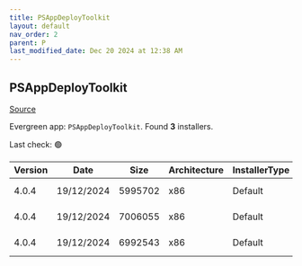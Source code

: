 ```yaml
---
title: PSAppDeployToolkit
layout: default
nav_order: 2
parent: P
last_modified_date: Dec 20 2024 at 12:38 AM
---
```


## PSAppDeployToolkit

[Source](https://psappdeploytoolkit.com/)

Evergreen app: `PSAppDeployToolkit`. Found **3** installers.

Last check: 🟢

| Version | Date       | Size    | Architecture | InstallerType | Type | URI                                                                                                                                                                                                                                        |
| ------- | ---------- | ------- | ------------ | ------------- | ---- | ------------------------------------------------------------------------------------------------------------------------------------------------------------------------------------------------------------------------------------------ |
| 4.0.4   | 19/12/2024 | 5995702 | x86          | Default       | zip  | [https://github.com/PSAppDeployToolkit/PSAppDeployToolkit/releases/download/4.0.4/PSAppDeployToolkit.zip](https://github.com/PSAppDeployToolkit/PSAppDeployToolkit/releases/download/4.0.4/PSAppDeployToolkit.zip)                         |
| 4.0.4   | 19/12/2024 | 7006055 | x86          | Default       | zip  | [https://github.com/PSAppDeployToolkit/PSAppDeployToolkit/releases/download/4.0.4/PSAppDeployToolkit_Template_v3.zip](https://github.com/PSAppDeployToolkit/PSAppDeployToolkit/releases/download/4.0.4/PSAppDeployToolkit_Template_v3.zip) |
| 4.0.4   | 19/12/2024 | 6992543 | x86          | Default       | zip  | [https://github.com/PSAppDeployToolkit/PSAppDeployToolkit/releases/download/4.0.4/PSAppDeployToolkit_Template_v4.zip](https://github.com/PSAppDeployToolkit/PSAppDeployToolkit/releases/download/4.0.4/PSAppDeployToolkit_Template_v4.zip) |
